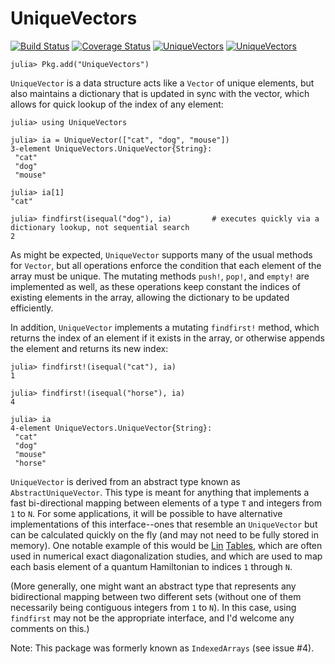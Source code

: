 # UniqueVectors

[![Build Status](https://travis-ci.org/garrison/UniqueVectors.jl.svg?branch=master)](https://travis-ci.org/garrison/UniqueVectors.jl)
[![Coverage Status](https://coveralls.io/repos/garrison/UniqueVectors.jl/badge.svg?branch=master)](https://coveralls.io/r/garrison/UniqueVectors.jl?branch=master)
[![UniqueVectors](http://pkg.julialang.org/badges/UniqueVectors_0.6.svg)](http://pkg.julialang.org/detail/UniqueVectors)
[![UniqueVectors](http://pkg.julialang.org/badges/UniqueVectors_0.7.svg)](http://pkg.julialang.org/detail/UniqueVectors)


    julia> Pkg.add("UniqueVectors")

`UniqueVector` is a data structure acts like a `Vector` of unique elements, but also maintains a dictionary that is updated in sync with the vector, which allows for quick lookup of the index of any element:

	julia> using UniqueVectors

	julia> ia = UniqueVector(["cat", "dog", "mouse"])
	3-element UniqueVectors.UniqueVector{String}:
	 "cat"
	 "dog"
	 "mouse"

	julia> ia[1]
	"cat"

	julia> findfirst(isequal("dog"), ia)         # executes quickly via a dictionary lookup, not sequential search
	2

As might be expected, `UniqueVector` supports many of the usual methods for `Vector`, but all operations enforce the condition that each element of the array must be unique.  The mutating methods `push!`, `pop!`, and `empty!` are implemented as well, as these operations keep constant the indices of existing elements in the array, allowing the dictionary to be updated efficiently.

In addition, `UniqueVector` implements a mutating `findfirst!` method, which returns the index of an element if it exists in the array, or otherwise appends the element and returns its new index:

    julia> findfirst!(isequal("cat"), ia)
    1

    julia> findfirst!(isequal("horse"), ia)
	4

	julia> ia
	4-element UniqueVectors.UniqueVector{String}:
	 "cat"
	 "dog"
	 "mouse"
	 "horse"

`UniqueVector` is derived from an abstract type known as `AbstractUniqueVector`.  This type is meant for anything that implements a fast bi-directional mapping between elements of a type `T` and integers from `1` to `N`.  For some applications, it will be possible to have alternative implementations of this interface--ones that resemble an `UniqueVector` but can be calculated quickly on the fly (and may not need to be fully stored in memory).  One notable example of this would be [Lin](http://www.phy.cuhk.edu.hk/hqlin/paper/018PRB42_6561.pdf) [Tables](http://www.phy.cuhk.edu.hk/hqlin/paper/033ComPhys7_400.pdf), which are often used in numerical exact diagonalization studies, and which are used to map each basis element of a quantum Hamiltonian to indices `1` through `N`.

(More generally, one might want an abstract type that represents any bidirectional mapping between two different sets (without one of them necessarily being contiguous integers from `1` to `N`).  In this case, using `findfirst` may not be the appropriate interface, and I'd welcome any comments on this.)

Note: This package was formerly known as `IndexedArrays` (see issue #4).
